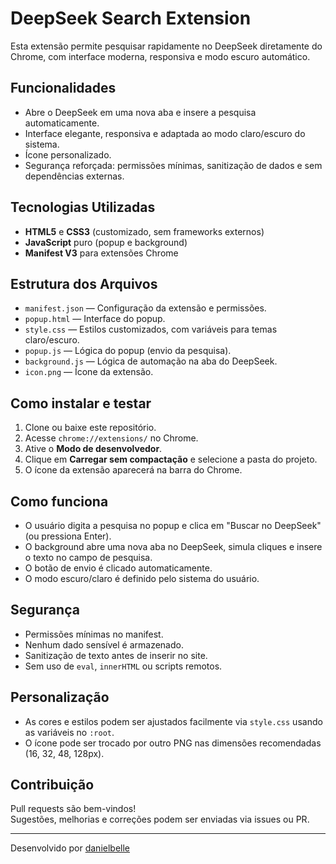 # DeepSeek Search Extension

Esta extensão permite pesquisar rapidamente no DeepSeek diretamente do Chrome,
com interface moderna, responsiva e modo escuro automático.

## Funcionalidades

- Abre o DeepSeek em uma nova aba e insere a pesquisa automaticamente.
- Interface elegante, responsiva e adaptada ao modo claro/escuro do sistema.
- Ícone personalizado.
- Segurança reforçada: permissões mínimas, sanitização de dados e sem
  dependências externas.

## Tecnologias Utilizadas

- **HTML5** e **CSS3** (customizado, sem frameworks externos)
- **JavaScript** puro (popup e background)
- **Manifest V3** para extensões Chrome

## Estrutura dos Arquivos

- `manifest.json` — Configuração da extensão e permissões.
- `popup.html` — Interface do popup.
- `style.css` — Estilos customizados, com variáveis para temas claro/escuro.
- `popup.js` — Lógica do popup (envio da pesquisa).
- `background.js` — Lógica de automação na aba do DeepSeek.
- `icon.png` — Ícone da extensão.

## Como instalar e testar

1. Clone ou baixe este repositório.
2. Acesse `chrome://extensions/` no Chrome.
3. Ative o **Modo de desenvolvedor**.
4. Clique em **Carregar sem compactação** e selecione a pasta do projeto.
5. O ícone da extensão aparecerá na barra do Chrome.

## Como funciona

- O usuário digita a pesquisa no popup e clica em "Buscar no DeepSeek" (ou
  pressiona Enter).
- O background abre uma nova aba no DeepSeek, simula cliques e insere o texto no
  campo de pesquisa.
- O botão de envio é clicado automaticamente.
- O modo escuro/claro é definido pelo sistema do usuário.

## Segurança

- Permissões mínimas no manifest.
- Nenhum dado sensível é armazenado.
- Sanitização de texto antes de inserir no site.
- Sem uso de `eval`, `innerHTML` ou scripts remotos.

## Personalização

- As cores e estilos podem ser ajustados facilmente via `style.css` usando as
  variáveis no `:root`.
- O ícone pode ser trocado por outro PNG nas dimensões recomendadas (16, 32, 48,
  128px).

## Contribuição

Pull requests são bem-vindos!  
Sugestões, melhorias e correções podem ser enviadas via issues ou PR.

---

Desenvolvido por [danielbelle](https://github.com/danielbelle)
